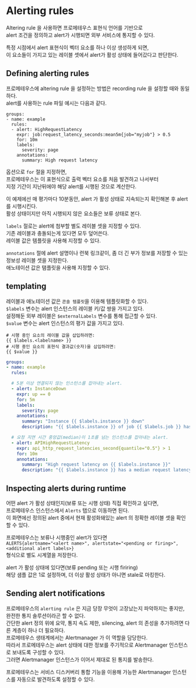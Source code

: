 # Alerting rules  

Altering rule 을 사용하면 프로메테우스 표현식 언어를 기반으로     
alert 조건을 정의하고 alert가 시행되면 외부 서비스에 통지할 수 있다.    
   
특정 시점에서 alert 표현식이 벡터 요소를 하나 이상 생성하게 되면,        
이 요소들이 가지고 있는 레이블 셋에서 alert가 활성 상태에 들어갔다고 판단한다.     

## Defining alerting rules   

프로메테우스에 altering rule 을 설정하는 방법은 recording rule 을 설정할 때와 동일하다.   
alert를 사용하는 rule 파일 예시는 다음과 같다.   

```
groups:
- name: example
  rules:
  - alert: HighRequestLatency
    expr: job:request_latency_seconds:mean5m{job="myjob"} > 0.5
    for: 10m
    labels:
      severity: page
    annotations:
      summary: High request latency
```

옵션으로 `for` 절을 지정하면,    
프로메테우스는 이 표현식으로 출력 벡터 요소를 처음 발견하고 나서부터    
지정 기간이 지난뒤에야 해당 alert를 시행된 것으로 계산한다.      

이 예제에선 매 평가마다 10분동안, alert 가 활성 상태로 지속되는지 확인해본 후 alert를 시행시킨다.    
활성 상태이지만 아직 시행되지 않은 요소들은 보류 상태로 본다.   
  
`labels` 절로는 alert에 첨부할 별도 레이블 셋을 지정할 수 있다.      
기존 레이블과 충돌되는게 있다면 모두 덮어쓴다.        
레이블 값은 템플릿을 사용해 지정할 수 있다.    

`annotations` 절에 alert 설명이나 런북 링크같이, 좀 더 긴 부가 정보를 저장할 수 있는 정보성 레이블 셋을 지정한다.   
애노테이션 값은 탬플릿을 사용해 지정할 수 있다.   

## templating 

레이블과 애노테이션 값은 `콘솔 템플릿`을 이용해 템플릿화할 수 있다.           
`$labels` 변수는 alert 인스턴스의 레이블 키/값 쌍을 가지고 있다.             
설정해둔 외부 레이블은 `$externalLabels` 변수를 통해 접근할 수 있다.           
`$value` 변수는 alert 인스턴스의 평가 값을 가지고 있다.     

```
# 시행 중인 요소의 레이블 값을 삽입하려면:
{{ $labels.<labelname> }}
# 시행 중인 요소의 표현식 결과값(숫자)을 삽입하려면:
{{ $value }}
```
```yml
groups:
- name: example
  rules:

  # 5분 이상 연결되지 않는 인스턴스를 잡아내는 alert.
  - alert: InstanceDown
    expr: up == 0
    for: 5m
    labels:
      severity: page
    annotations:
      summary: "Instance {{ $labels.instance }} down"
      description: "{{ $labels.instance }} of job {{ $labels.job }} has been down for more than 5 minutes."

  # 요청 지연 시간 중앙값(median)이 1초를 넘는 인스턴스를 잡아내는 alert.
  - alert: APIHighRequestLatency
    expr: api_http_request_latencies_second{quantile="0.5"} > 1
    for: 10m
    annotations:
      summary: "High request latency on {{ $labels.instance }}"
      description: "{{ $labels.instance }} has a median request latency above 1s (current value: {{ $value }}s)"
```

## Inspecting alerts during runtime   
   
어떤 alert 가 활성 상태인지(보류 또는 시행 상태) 직접 확인하고 싶다면,         
프로메테우스 인스턴스에서 `Alerts` 탭으로 이동하면 된다.       
이 화면에선 정의된 alert 중에서 현재 활성화돼있는 alert 의 정확한 레이블 셋을 확인할 수 있다.  
 
프로메테우스는 보류나 시행중인 alert가 있다면   
`ALERTS{alertname="<alert name>", alertstate="<pending or firing>", <additional alert labels>}`   
형식으로 별도 시계열을 저장한다.       
      
alert 가 활성 상태에 있다면(보류 pending 또는 시행 firiring)       
해당 샘플 값은 1로 설정하며, 더 이상 활성 상태가 아니면 stale로 마킹한다.        

## Sending alert notifications   

프로메테우스의 `alerting rule` 은 지금 당장 무엇이 고장났는지 파악하지는 좋지만,    
완전한 통지 솔루션이라곤 할 수 없다.  
간단한 alert 정의 위에 요약, 통지 속도 제한, silencing, alert 의 존성을 추가하려면 다른 계층이 하나 더 필요하다.   
프로메테우스 생태계에서는 Alertmanager 가 이 역할을 담당한다.   
따라서 프로메테우스는 alert 상태에 대한 정보를 주기적으로 Alertmanager 인스턴스로 보내도록 구성할 수 있다.    
그러면 Alertmanager 인스턴스가 이어서 제대로 된 통지를 발송한다.    
   
프로메테우스는 서비스 디스커버리 통합 기능을 이용해 가능한 Alertmanager 인스턴스를 자동으로 발견하도록 설정할 수 있다.   


